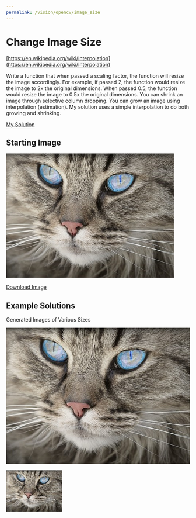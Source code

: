 ```yaml
---
permalink: /vision/opencv/image_size
---
```


# Change Image Size

[https://en.wikipedia.org/wiki/Interpolation](https://en.wikipedia.org/wiki/Interpolation)

Write a function that when passed a scaling factor, the function will resize the image accordingly. For example, if passed 2, the function would resize the image to 2x the original dimensions. When passed 0.5, the function would resize the image to 0.5x the original dimensions.
You can shrink an image through selective column dropping. You can grow an image using interpolation (estimation). My solution uses a simple interpolation to do both growing and shrinking.


[My Solution](https://github.com/fallscameron01/Resize_Image/blob/master/resize.py)

## Starting Image

![image](https://raw.githubusercontent.com/MissouriMRR/docs/main/subteams/vision/opencv/intro_projects/images/image_size/cat.jpg)

[Download Image](https://raw.githubusercontent.com/MissouriMRR/docs/main/subteams/vision/opencv/intro_projects/images/image_size/cat.jpg)

## Example Solutions

Generated Images of Various Sizes

![image](https://raw.githubusercontent.com/MissouriMRR/docs/main/subteams/vision/opencv/intro_projects/images/image_size/big_cat.jpg)


![image](https://raw.githubusercontent.com/MissouriMRR/docs/main/subteams/vision/opencv/intro_projects/images/image_size/small_cat.jpg)


